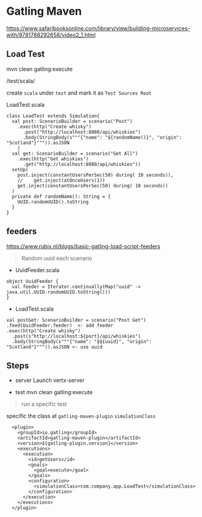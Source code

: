 # Gatling Maven

https://www.safaribooksonline.com/library/view/building-microservices-with/9781788292658/video2_1.html

## Load Test

mvn clean gatling:execute

/test/scala/

create `scala` under `test` and mark it as `Test Sources Root`

LoadTest.scala

```
class LoadTest extends Simulation{
  val post: ScenarioBuilder = scenario("Post")
    .exec(http("Create whisky")
      .post("http://localhost:8080/api/whiskies")
      .body(StringBody(s"""{"name": "${randomName()}", "origin": "Scotland"}""")).asJSON
    )
  val get: ScenarioBuilder = scenario("Get All")
    .exec(http("Get whiskies")
      .get("http://localhost:8080/api/whiskies"))
  setUp(
    post.inject(constantUsersPerSec(50) during( 10 seconds)),
    //    get.inject(atOnceUsers(1))
    get.inject(constantUsersPerSec(50) during( 10 seconds))
  )
  private def randomName(): String = {
    UUID.randomUUID().toString
  }
}
```

## feeders

https://www.rubix.nl/blogs/basic-gatling-load-script-feeders

> Random uuid each scenario

- UuidFeeder.scala

```
object UuidFeeder {
  val feeder = Iterator.continually(Map("uuid" -> java.util.UUID.randomUUID.toString()))
}
```

- LoadTest.scala

```
val postGet: ScenarioBuilder = scenario("Post Get")
.feed(UuidFeeder.feeder)  <- add feeder
.exec(http("Create whisky")
  .post(s"http://localhost:${port}/api/whiskies")
  .body(StringBody(s"""{"name": "$${uuid}", "origin": "Scotland"}""")).asJSON <- use uuid
```

## Steps

- server
Launch vertx-server

- test
mvn clean gatling:execute

> run a specific test

specific the class at `gatling-maven-plugin` `simulationClass`

```
  <plugin>
    <groupId>io.gatling</groupId>
    <artifactId>gatling-maven-plugin</artifactId>
    <version>${gatling-plugin.version}</version>
    <executions>
      <execution>
        <id>getUsers</id>
        <goals>
          <goal>execute</goal>
        </goals>
        <configuration>
          <simulationClass>com.company.app.LoadTest</simulationClass>
        </configuration>
      </execution>
    </executions>
  </plugin>
```
